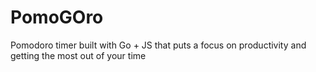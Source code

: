 # PomoGOro

Pomodoro timer built with Go + JS that puts a focus on productivity and getting the most out of your time
